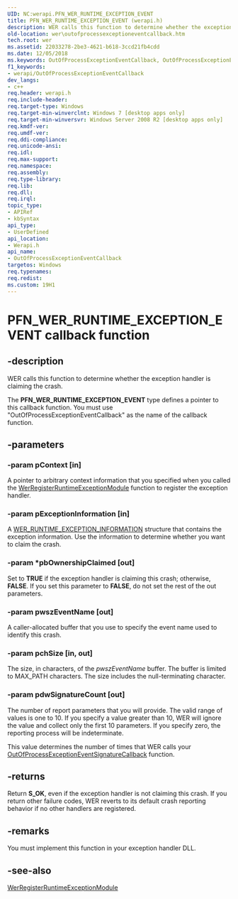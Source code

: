 ```yaml
---
UID: NC:werapi.PFN_WER_RUNTIME_EXCEPTION_EVENT
title: PFN_WER_RUNTIME_EXCEPTION_EVENT (werapi.h)
description: WER calls this function to determine whether the exception handler is claiming the crash.
old-location: wer\outofprocessexceptioneventcallback.htm
tech.root: wer
ms.assetid: 22033278-2be3-4621-b618-3ccd21fb4cdd
ms.date: 12/05/2018
ms.keywords: OutOfProcessExceptionEventCallback, OutOfProcessExceptionEventCallback callback function [Windows Error Reporting], PFN_WER_RUNTIME_EXCEPTION_EVENT, PFN_WER_RUNTIME_EXCEPTION_EVENT callback, wer.outofprocessexceptioneventcallback, werapi/OutOfProcessExceptionEventCallback
f1_keywords:
- werapi/OutOfProcessExceptionEventCallback
dev_langs:
- c++
req.header: werapi.h
req.include-header: 
req.target-type: Windows
req.target-min-winverclnt: Windows 7 [desktop apps only]
req.target-min-winversvr: Windows Server 2008 R2 [desktop apps only]
req.kmdf-ver: 
req.umdf-ver: 
req.ddi-compliance: 
req.unicode-ansi: 
req.idl: 
req.max-support: 
req.namespace: 
req.assembly: 
req.type-library: 
req.lib: 
req.dll: 
req.irql: 
topic_type:
- APIRef
- kbSyntax
api_type:
- UserDefined
api_location:
- Werapi.h
api_name:
- OutOfProcessExceptionEventCallback
targetos: Windows
req.typenames: 
req.redist: 
ms.custom: 19H1
---
```


# PFN_WER_RUNTIME_EXCEPTION_EVENT callback function


## -description


 WER calls this function to determine whether the exception handler is claiming the crash.

The <b>PFN_WER_RUNTIME_EXCEPTION_EVENT</b> type defines a pointer to this callback function. You must use "OutOfProcessExceptionEventCallback" as the name of the callback function.


## -parameters




### -param pContext [in]

A pointer to arbitrary context information that you specified when you called the <a href="https://docs.microsoft.com/windows/desktop/api/werapi/nf-werapi-werregisterruntimeexceptionmodule">WerRegisterRuntimeExceptionModule</a> function to register the exception handler.


### -param pExceptionInformation [in]

A <a href="https://docs.microsoft.com/windows/desktop/api/werapi/ns-werapi-wer_runtime_exception_information">WER_RUNTIME_EXCEPTION_INFORMATION</a> structure that contains the exception information. Use the information to determine whether you want to claim the crash.


### -param *pbOwnershipClaimed [out]

Set to <b>TRUE</b> if the exception handler is claiming this crash; otherwise, <b>FALSE</b>. If you set this parameter to <b>FALSE</b>, do not set the rest of the out parameters.


### -param pwszEventName [out]

A caller-allocated buffer that you use to specify the event name used to identify this crash.


### -param pchSize [in, out]

The size, in characters, of the <i>pwszEventName</i> buffer. The buffer is limited to MAX_PATH characters. The size includes the null-terminating character.


### -param pdwSignatureCount [out]

The number of report parameters that you will provide. The valid range of values is one to 10. If you specify a value greater than 10, WER will ignore the value and collect only the first 10 parameters. If you specify zero, the reporting process will be indeterminate.

This value determines the number of times that WER calls your <a href="https://docs.microsoft.com/windows/desktop/api/werapi/nc-werapi-pfn_wer_runtime_exception_event_signature">OutOfProcessExceptionEventSignatureCallback</a> function.


## -returns



Return <b>S_OK</b>, even if the exception handler is not claiming this crash. If you return other failure codes, WER reverts to its default crash reporting behavior if no other handlers are registered.




## -remarks



You must implement this function in your exception handler DLL.




## -see-also




<a href="https://docs.microsoft.com/windows/desktop/api/werapi/nf-werapi-werregisterruntimeexceptionmodule">WerRegisterRuntimeExceptionModule</a>
 

 

